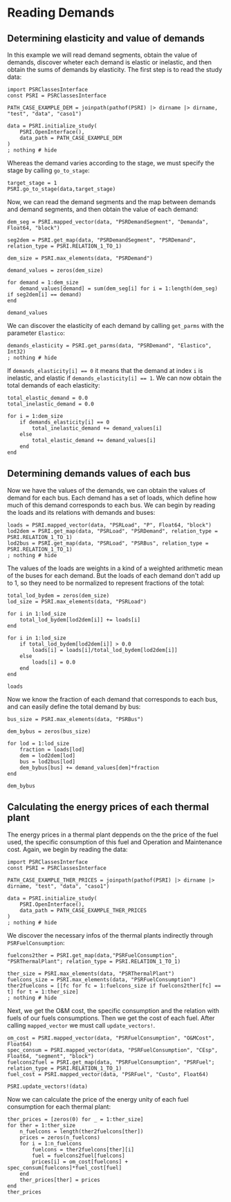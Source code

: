 # Reading Demands

## Determining elasticity and value of demands
In this example we will read demand segments, obtain the value of demands, discover wheter each demand is elastic or inelastic, and then obtain the sums of demands by elasticity. The first step is to read the study data:
```@example demand
import PSRClassesInterface
const PSRI = PSRClassesInterface

PATH_CASE_EXAMPLE_DEM = joinpath(pathof(PSRI) |> dirname |> dirname, "test", "data", "caso1")

data = PSRI.initialize_study(
    PSRI.OpenInterface(),
    data_path = PATH_CASE_EXAMPLE_DEM
)
; nothing # hide
```
Whereas the demand varies according to the stage, we must specify the stage by calling `go_to_stage`:
```@example demand
target_stage = 1
PSRI.go_to_stage(data,target_stage)
```
Now, we can read the demand segments and the map between demands and demand segments, and then obtain the value of each demand:
```@example demand
dem_seg = PSRI.mapped_vector(data, "PSRDemandSegment", "Demanda", Float64, "block")

seg2dem = PSRI.get_map(data, "PSRDemandSegment", "PSRDemand", relation_type = PSRI.RELATION_1_TO_1)

dem_size = PSRI.max_elements(data, "PSRDemand")

demand_values = zeros(dem_size)

for demand = 1:dem_size
    demand_values[demand] = sum(dem_seg[i] for i = 1:length(dem_seg) if seg2dem[i] == demand)
end

demand_values
```
We can discover the elasticity of each demand by calling `get_parms` with the parameter `Elastico`:
```@example demand
demands_elasticity = PSRI.get_parms(data, "PSRDemand", "Elastico", Int32)
; nothing # hide
```
If `demands_elasticity[i] == 0` it means that the demand at index `i` is inelastic, and elastic if `demands_elasticity[i] == 1`.
We can now obtain the total demands of each elasticity:
```@example demand
total_elastic_demand = 0.0
total_inelastic_demand = 0.0

for i = 1:dem_size
    if demands_elasticity[i] == 0
        total_inelastic_demand += demand_values[i]
    else
        total_elastic_demand += demand_values[i]
    end
end
```

## Determining demands values of each bus
Now we have the values of the demands, we can obtain the values of demand for each bus. 
Each demand has a set of loads, which define how much of this demand corresponds to each bus.  We can begin by reading the loads and its relations with demands and buses:
```@example demand
loads = PSRI.mapped_vector(data, "PSRLoad", "P", Float64, "block")
lod2dem = PSRI.get_map(data, "PSRLoad", "PSRDemand", relation_type = PSRI.RELATION_1_TO_1)
lod2bus = PSRI.get_map(data, "PSRLoad", "PSRBus", relation_type = PSRI.RELATION_1_TO_1)
; nothing # hide
```

The values of the loads are weights in a kind of a weighted arithmetic mean of the buses for each demand. But the loads of each demand don't add up to 1, so they need to be normalized to represent fractions of the total:
```@example demand
total_lod_bydem = zeros(dem_size)
lod_size = PSRI.max_elements(data, "PSRLoad")

for i in 1:lod_size
    total_lod_bydem[lod2dem[i]] += loads[i]
end

for i in 1:lod_size
    if total_lod_bydem[lod2dem[i]] > 0.0
        loads[i] = loads[i]/total_lod_bydem[lod2dem[i]]
    else
        loads[i] = 0.0
    end
end

loads
```
Now we know the fraction of each demand that corresponds to each bus, and can easily define the total demand by bus:
```@example demand
bus_size = PSRI.max_elements(data, "PSRBus")

dem_bybus = zeros(bus_size)

for lod = 1:lod_size
    fraction = loads[lod]
    dem = lod2dem[lod]
    bus = lod2bus[lod] 
    dem_bybus[bus] += demand_values[dem]*fraction
end

dem_bybus
```
 
## Calculating the energy prices of each thermal plant
The energy prices in a thermal plant deppends on the  the price of the fuel used, the specific consumption of this fuel and Operation and Maintenance cost. Again, we begin by reading the data:
```@example ther_prices
import PSRClassesInterface
const PSRI = PSRClassesInterface

PATH_CASE_EXAMPLE_THER_PRICES = joinpath(pathof(PSRI) |> dirname |> dirname, "test", "data", "caso1")

data = PSRI.initialize_study(
    PSRI.OpenInterface(),
    data_path = PATH_CASE_EXAMPLE_THER_PRICES
)
; nothing # hide
```
We discover the necessary infos of the thermal plants indirectly through `PSRFuelConsumption`:
```@example ther_prices
fuelcons2ther = PSRI.get_map(data,"PSRFuelConsumption", "PSRThermalPlant"; relation_type = PSRI.RELATION_1_TO_1)

ther_size = PSRI.max_elements(data, "PSRThermalPlant")
fuelcons_size = PSRI.max_elements(data, "PSRFuelConsumption")
ther2fuelcons = [[fc for fc = 1:fuelcons_size if fuelcons2ther[fc] == t] for t = 1:ther_size]
; nothing # hide
```
Next, we get the O&M cost, the specific consumption and the relation with fuels of our fuels consumptions. Then we get the cost of each fuel. After calling `mapped_vector` we must call `update_vectors!`.
```@example ther_prices
om_cost = PSRI.mapped_vector(data, "PSRFuelConsumption", "O&MCost", Float64)
spec_consum = PSRI.mapped_vector(data, "PSRFuelConsumption", "CEsp", Float64, "segment", "block")
fuelcons2fuel = PSRI.get_map(data, "PSRFuelConsumption", "PSRFuel"; relation_type = PSRI.RELATION_1_TO_1)
fuel_cost = PSRI.mapped_vector(data, "PSRFuel", "Custo", Float64)

PSRI.update_vectors!(data)
```
Now we can calculate the price of the energy unity of each fuel consumption for each thermal plant:
```@example ther_prices
ther_prices = [zeros(0) for _ = 1:ther_size]
for ther = 1:ther_size
    n_fuelcons = length(ther2fuelcons[ther])
    prices = zeros(n_fuelcons)
    for i = 1:n_fuelcons
        fuelcons = ther2fuelcons[ther][i]
        fuel = fuelcons2fuel[fuelcons]
        prices[i] = om_cost[fuelcons] + spec_consum[fuelcons]*fuel_cost[fuel]
    end
    ther_prices[ther] = prices
end
ther_prices
```